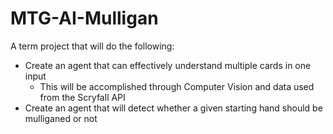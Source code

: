 # MTG-AI-Mulligan
A term project that will do the following:
- Create an agent that can effectively understand multiple cards in one input
     - This will be accomplished through Computer Vision and data used from the Scryfall API
- Create an agent that will detect whether a given starting hand should be mulliganed or not


